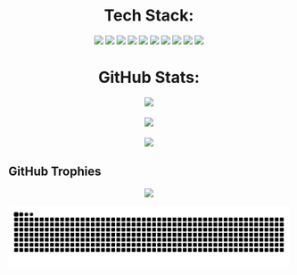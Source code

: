 <h1 align="center">Tech Stack:</h1>
<p align="center">
  <img src="https://img.shields.io/badge/go-%2300ADD8.svg?style=for-the-badge&logo=go&logoColor=white" />
  <img src="https://img.shields.io/badge/Prometheus-E6522C?style=for-the-badge&logo=Prometheus&logoColor=white" />
  <img src="https://img.shields.io/badge/grafana-%23F46800.svg?style=for-the-badge&logo=grafana&logoColor=white" />
  <img src="https://img.shields.io/badge/redis-%23DD0031.svg?style=for-the-badge&logo=redis&logoColor=white" />
  <img src="https://img.shields.io/badge/postgres-%23316192.svg?style=for-the-badge&logo=postgresql&logoColor=white" />
  <img src="https://img.shields.io/badge/Postman-FF6C37?style=for-the-badge&logo=postman&logoColor=white" />
  <img src="https://img.shields.io/badge/MongoDB-%234ea94b.svg?style=for-the-badge&logo=mongodb&logoColor=white" />
  <img src="https://img.shields.io/badge/Apache%20Kafka-000?style=for-the-badge&logo=apachekafka" />
  <img src="https://img.shields.io/badge/kubernetes-%23326ce5.svg?style=for-the-badge&logo=kubernetes&logoColor=white" />
  <img src="https://img.shields.io/badge/docker-%230db7ed.svg?style=for-the-badge&logo=docker&logoColor=white" />
</p>

<h1 align="center"> GitHub Stats:</h1>
<p align="center">
  <img src="https://github-readme-stats.vercel.app/api?username=anfmx&theme=gruvbox&hide_border=true&include_all_commits=false&count_private=false" />
  <br><br>
  <img src="https://nirzak-streak-stats.vercel.app/?user=anfmx&theme=gruvbox&hide_border=true" />
  <br><br>
  <img src="https://github-readme-stats.vercel.app/api/top-langs/?username=anfmx&theme=gruvbox&hide_border=true&include_all_commits=false&count_private=false&layout=compact" />
</p>

## GitHub Trophies
<p align="center">
  <img src="https://github-profile-trophy.vercel.app/?username=anfmx&theme=gruvbox&no-frame=false&no-bg=true&margin-w=4" />
</p>

![snake gif](https://github.com/anfmx/anfmx/blob/output/github-snake-dark.svg)
